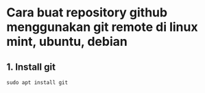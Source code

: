 # Cara buat repository github menggunakan git remote di linux mint, ubuntu, debian

## 1. Install git
```
sudo apt install git
```